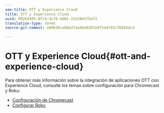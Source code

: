 ```yaml
---
seo-title: OTT y Experience Cloud
title: OTT y Experience Cloud
uuid: 89264403-0fc8-4c76-b001-22e20e57bef2
translation-type: tm+mt
source-git-commit: e89620ce60a37aa4ba0207e8f5a4f43c76026dcd

---
```



# OTT y Experience Cloud{#ott-and-experience-cloud}

Para obtener más información sobre la integración de aplicaciones OTT con Experience Cloud, consulte los temas sobre configuración para Chromecast y Roku:

* [Configuración de Chromecast](/help/sdk-implement/setup/set-up-chromecast.md)
* [Configurar Roku](/help/sdk-implement/setup/set-up-roku.md)

